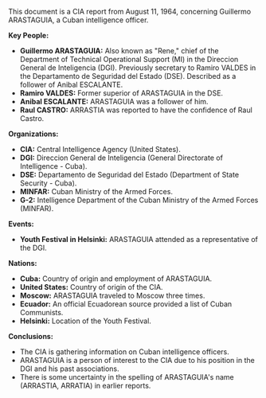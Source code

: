 This document is a CIA report from August 11, 1964, concerning Guillermo ARASTAGUIA, a Cuban intelligence officer.

**Key People:**

*   **Guillermo ARASTAGUIA:** Also known as "Rene," chief of the Department of Technical Operational Support (MI) in the Direccion General de Inteligencia (DGI). Previously secretary to Ramiro VALDES in the Departamento de Seguridad del Estado (DSE). Described as a follower of Anibal ESCALANTE.
*   **Ramiro VALDES:** Former superior of ARASTAGUIA in the DSE.
*   **Anibal ESCALANTE:** ARASTAGUIA was a follower of him.
*   **Raul CASTRO:** ARRASTIA was reported to have the confidence of Raul Castro.

**Organizations:**

*   **CIA:** Central Intelligence Agency (United States).
*   **DGI:** Direccion General de Inteligencia (General Directorate of Intelligence - Cuba).
*   **DSE:** Departamento de Seguridad del Estado (Department of State Security - Cuba).
*   **MINFAR:** Cuban Ministry of the Armed Forces.
*   **G-2:** Intelligence Department of the Cuban Ministry of the Armed Forces (MINFAR).

**Events:**

*   **Youth Festival in Helsinki:** ARASTAGUIA attended as a representative of the DGI.

**Nations:**

*   **Cuba:** Country of origin and employment of ARASTAGUIA.
*   **United States:** Country of origin of the CIA.
*   **Moscow:** ARASTAGUIA traveled to Moscow three times.
*   **Ecuador:** An official Ecuadorean source provided a list of Cuban Communists.
*   **Helsinki:** Location of the Youth Festival.

**Conclusions:**

*   The CIA is gathering information on Cuban intelligence officers.
*   ARASTAGUIA is a person of interest to the CIA due to his position in the DGI and his past associations.
*   There is some uncertainty in the spelling of ARASTAGUIA's name (ARRASTIA, ARRATIA) in earlier reports.
